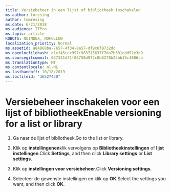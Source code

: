 ```yaml
---
title: Versiebeheer in een lijst of bibliotheek inschakelen
ms.author: toresing
author: tomresing
ms.date: 6/21/2018
ms.audience: ITPro
ms.topic: article
ROBOTS: NOINDEX, NOFOLLOW
localization_priority: Normal
ms.assetid: a84868ba-7657-4f34-8a57-df9c6f9732dc
ms.openlocfilehash: d1ef45ccc997c983715637f7da7b301cdd52e3d9
ms.sourcegitcommit: 037331d71f06750d972c0b6278b23bb15c4806ca
ms.translationtype: MT
ms.contentlocale: nl-NL
ms.lasthandoff: 10/18/2019
ms.locfileid: "36527430"
---
```

# <a name="enable-versioning-for-a-list-or-library"></a><span data-ttu-id="65cf1-102">Versiebeheer inschakelen voor een lijst of bibliotheek</span><span class="sxs-lookup"><span data-stu-id="65cf1-102">Enable versioning for a list or library</span></span>

1. <span data-ttu-id="65cf1-103">Ga naar de lijst of bibliotheek.</span><span class="sxs-lookup"><span data-stu-id="65cf1-103">Go to the list or library.</span></span>
    
2. <span data-ttu-id="65cf1-104">Klik op **instellingenen**klik vervolgens op **Bibliotheekinstellingen** of **lijst instellingen**.</span><span class="sxs-lookup"><span data-stu-id="65cf1-104">Click **Settings**, and then click **Library settings** or **List settings**.</span></span>
    
3. <span data-ttu-id="65cf1-105">Klik op **instellingen voor versiebeheer**.</span><span class="sxs-lookup"><span data-stu-id="65cf1-105">Click **Versioning settings**.</span></span>
    
4. <span data-ttu-id="65cf1-106">Selecteer de gewenste instellingen en klik op **OK**.</span><span class="sxs-lookup"><span data-stu-id="65cf1-106">Select the settings you want, and then click **OK**.</span></span>
    

